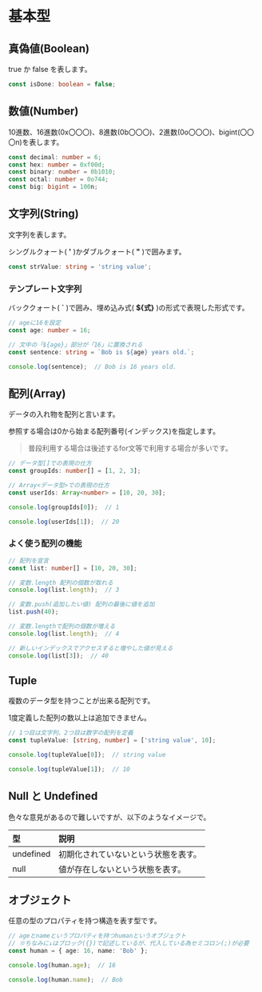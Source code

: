 # 基本型

## 真偽値(Boolean)

true か false を表します。

```ts
const isDone: boolean = false;
```

## 数値(Number)

10進数、16進数(0x〇〇〇)、8進数(0b〇〇〇)、2進数(0o〇〇〇)、bigint(〇〇〇n)を表します。

```ts
const decimal: number = 6;
const hex: number = 0xf00d;
const binary: number = 0b1010;
const octal: number = 0o744;
const big: bigint = 100n;
```

## 文字列(String)

文字列を表します。

シングルクォート( **'** )かダブルクォート( **"** )で囲みます。

```ts
const strValue: string = 'string value';
```

### テンプレート文字列

バッククォート( **`** )で囲み、埋め込み式( **${式}** )の形式で表現した形式です。

```ts
// ageに16を設定
const age: number = 16;

// 文中の「${age}」部分が「16」に置換される
const sentence: string = `Bob is ${age} years old.`;

console.log(sentence);  // Bob is 16 years old.
```

## 配列(Array)

データの入れ物を配列と言います。

参照する場合は0から始まる配列番号(インデックス)を指定します。

> 普段利用する場合は後述するfor文等で利用する場合が多いです。

```ts
// データ型[]での表現の仕方
const groupIds: number[] = [1, 2, 3];

// Array<データ型>での表現の仕方
const userIds: Array<number> = [10, 20, 30];

console.log(groupIds[0]);  // 1

console.log(userIds[1]);  // 20
```

### よく使う配列の機能

```ts
// 配列を宣言
const list: number[] = [10, 20, 30];

// 変数.length 配列の個数が取れる
console.log(list.length);  // 3

// 変数.push(追加したい値) 配列の最後に値を追加
list.push(40);

// 変数.lengthで配列の個数が増える
console.log(list.length);  // 4

// 新しいインデックスでアクセスすると増やした値が見える
console.log(list[3]);  // 40
```

## Tuple

複数のデータ型を持つことが出来る配列です。

1度定義した配列の数以上は追加できません。

```ts
// 1つ目は文字列、2つ目は数字の配列を定義
const tupleValue: [string, number] = ['string value', 10];

console.log(tupleValue[0]);  // string value

console.log(tupleValue[1]);  // 10
```

## Null と Undefined

色々な意見があるので難しいですが、以下のようなイメージで。

|型|説明|
|:--|:--|
|undefined|初期化されていないという状態を表す。|
|null|値が存在しないという状態を表す。|

## オブジェクト

任意の型のプロパティを持つ構造を表す型です。

```ts
// ageとnameというプロパティを持つhumanというオブジェクト
// ※ちなみに↓はブロック({})で記述しているが、代入している為セミコロン(;)が必要
const human = { age: 16, name: 'Bob' };

console.log(human.age);  // 16

console.log(human.name);  // Bob
```
